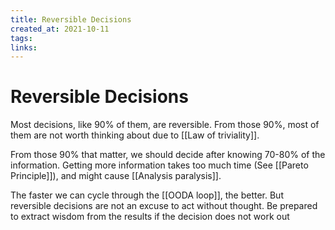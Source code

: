 ```yaml
---
title: Reversible Decisions
created_at: 2021-10-11
tags:
links:
---
```


# Reversible Decisions

Most decisions, like 90% of them, are reversible. From those 90%, most of them are not worth thinking about due to [[Law of triviality]].

From those 90% that matter, we should decide after knowing 70-80% of the information. Getting more information takes too much time (See [[Pareto Principle]]), and might cause [[Analysis paralysis]].

The faster we can cycle through the [[OODA loop]], the better. But reversible decisions are not an excuse to act without thought. Be prepared to extract wisdom from the results if the decision does not work out